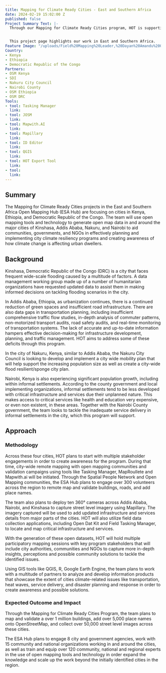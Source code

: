 ```yaml
---
title: Mapping for Climate Ready Cities - East and Southern Africa
date: 2024-02-19 15:02:00 Z
published: false
Project Summary Text: |-
  Through our Mapping for Climate Ready Cities program, HOT is supporting the development of a thriving ecosystem focused on creation, interpretation, and use of maps to respond to and reduce climate risks in urban areas across four priority regions.


  This project page highlights our work in East and Southern Africa.
Feature Image: "/uploads/Field%20Mapping%20Leader,%20Dayan%20Amandu%20Ogunu%20illustrating%20to%20participants%20how%20to%20use%20ODK%20for%20field%20data%20collection.JPG"
Country:
- Kenya
- Ethiopia
- Democratic Republic of the Congo
Partners:
- OSM Kenya
- SDI
- Nakuru City Council
- Nairobi County
- OSM Ethiopia
- OSM DRC
Tools:
- tool: Tasking Manager
  link: 
- tool: JOSM
  link: 
- tool: Mapwith.AI
  link: 
- tool: Mapillary
  link: 
- tool: ID Editor
  link: 
- tool: QGIS
  link: 
- tool: HOT Export Tool
  link: 
- tool: 
  link: 
---
```


## Summary
The Mapping for Climate Ready Cities projects in the East and Southern Africa Open Mapping Hub (ESA Hub) are focusing on cities in Kenya, Ethiopia, and Democratic Republic of the Congo. The team will use open mapping tools and technology to generate open map data in and around the major cities of Kinshasa, Addis Ababa, Nakuru, and Nairobi to aid communities, governments, and NGOs in effectively planning and implementing city climate resiliency programs and creating awareness of how climate change is affecting urban dwellers.

## Background
Kinshasa, Democratic Republic of the Congo (DRC) is a city that faces frequent wide-scale flooding caused by a multitude of factors. A data management working group made up of a number of humanitarian organizations have requested updated data to assist them in making informed decisions on tackling flooding scenarios in the city. 

In Addis Ababa, Ethiopia, as urbanization continues, there is a continued reduction of green spaces and insufficient road infrastructure. There are also data gaps in transportation planning, including insufficient comprehensive traffic flow studies, in-depth analysis of commuter patterns, non-motorized transport audits, road safety audits, and real-time monitoring of transportation systems. The lack of accurate and up-to-date information hampers effective decision-making for infrastructure development, planning, and traffic management. HOT aims to address some of these deficits through this program.

In the city of Nakuru, Kenya, similar to Addis Ababa, the Nakuru City Council is looking to develop and implement a city wide mobility plan that will help support the increasing population size as well as create a city-wide flood resilient/sponge city plan. 

Nairobi, Kenya is also experiencing significant population growth, including within informal settlements. According to the county government and local implementing organizations, informal settlements tend to be less developed with critical infrastructure and services due their unplanned nature. This makes access to critical services like health and education very expensive, or even non existent, in these areas. Together with the Nairobi County government, the team looks to tackle the inadequate service delivery in informal settlements in the city, which this program will support.

## Approach

### Methodology
Across these four cities, HOT plans to start with multiple stakeholder engagements in order to create awareness for the program. During that time, city-wide remote mapping with open mapping communities and validation campaigns using tools like Tasking Manager, MapRoullete and Mapwith.ai will be initiated. Through the Spatial People Network and Open Mapping communities, the ESA Hub plans to engage over 300 volunteers across the region to remote map and validate buildings, roads, and add place names.

The team also plans to deploy ten 360° cameras across Addis Ababa, Nairobi, and Kinshasa to capture street level imagery using Mapillary. The imagery captured will be used to add updated infrastructure and services details from major parts of the cities. HOT will also utilize field data collection applications, including Open Dat Kit and Field Tasking Manager, to locate and map critical infrastructure and services.
 
With the generation of these open datasets, HOT will hold multiple participatory mapping sessions with key program stakeholders that will include city authorities, communities and NGOs to capture more in-depth insights, perceptions and possible community solutions to tackle the identified issues. 

Using GIS tools like QGIS, R, Google Earth Engine, the team plans to work with a multitude of partners to analyze and develop information products that showcase the extent of cities climate-related issues like transportation, heat waves, service delivery, and disaster planning and response in order to create awareness and possible solutions.

### Expected Outcome and Impact
Through the Mapping for Climate Ready Cities Program, the team plans to map and validate a over 1 million buildings, add over 5,000 place names onto OpenStreetMap, and collect over 50,000 street level images across these cities.

The ESA Hub plans to engage 8 city and government agencies, work with 15 community and national organizations working in and around the cities, as well as train and equip over 120 community, national and regional experts in the use of open mapping tools and technology in order expand the knowledge and scale up the work beyond the initially identified cities in the region.
